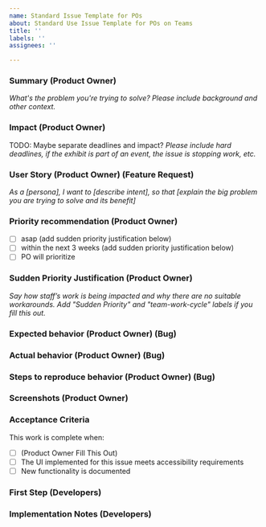 ```yaml
---
name: Standard Issue Template for POs
about: Standard Use Issue Template for POs on Teams
title: ''
labels: ''
assignees: ''

---
```


### Summary (Product Owner)
_What's the problem you're trying to solve? Please include background and other context._

### Impact (Product Owner)
TODO: Maybe separate deadlines and impact?
_Please include hard deadlines, if the exhibit is part of an event, the issue is stopping work, etc._

### User Story (Product Owner) (Feature Request)
_As a [persona], I want to [describe intent], so that [explain the big problem you are trying to solve and its benefit]_

### Priority recommendation (Product Owner)

- [ ] asap (add sudden priority justification below)
- [ ] within the next 3 weeks (add sudden priority justification below)
- [ ] PO will prioritize

### Sudden Priority Justification (Product Owner)
_Say how staff’s work is being impacted and why there are no suitable workarounds. Add "Sudden Priority" and "team-work-cycle" labels if you fill this out._

### Expected behavior (Product Owner) (Bug)

### Actual behavior (Product Owner) (Bug)

### Steps to reproduce behavior (Product Owner) (Bug)

### Screenshots (Product Owner)

### Acceptance Criteria

This work is complete when:

- [ ] (Product Owner Fill This Out)
- [ ] The UI implemented for this issue meets accessibility requirements
- [ ] New functionality is documented

### First Step (Developers)

### Implementation Notes (Developers)

